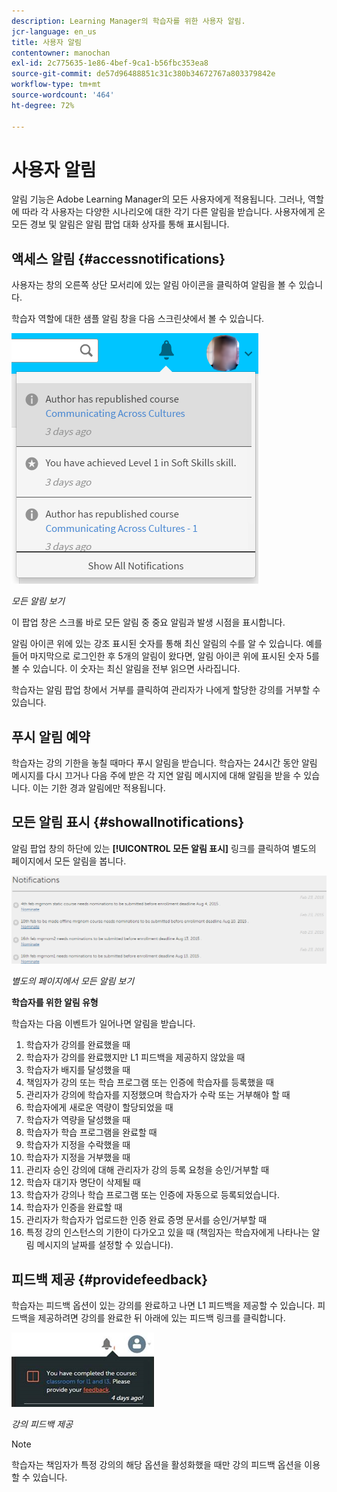 ```yaml
---
description: Learning Manager의 학습자를 위한 사용자 알림.
jcr-language: en_us
title: 사용자 알림
contentowner: manochan
exl-id: 2c775635-1e86-4bef-9ca1-b56fbc353ea8
source-git-commit: de57d96488851c31c380b34672767a803379842e
workflow-type: tm+mt
source-wordcount: '464'
ht-degree: 72%

---
```


# 사용자 알림

<!--User notifications for Learners in Learning Manager.-->

알림 기능은 Adobe Learning Manager의 모든 사용자에게 적용됩니다. 그러나, 역할에 따라 각 사용자는 다양한 시나리오에 대한 각기 다른 알림을 받습니다. 사용자에게 온 모든 경보 및 알림은 알림 팝업 대화 상자를 통해 표시됩니다.

## 액세스 알림 {#accessnotifications}

사용자는 창의 오른쪽 상단 모서리에 있는 알림 아이콘을 클릭하여 알림을 볼 수 있습니다.

학습자 역할에 대한 샘플 알림 창을 다음 스크린샷에서 볼 수 있습니다.

![](assets/learner-notifications.png)

*모든 알림 보기*

이 팝업 창은 스크롤 바로 모든 알림 중 중요 알림과 발생 시점을 표시합니다.

알림 아이콘 위에 있는 강조 표시된 숫자를 통해 최신 알림의 수를 알 수 있습니다. 예를 들어 마지막으로 로그인한 후 5개의 알림이 왔다면, 알림 아이콘 위에 표시된 숫자 5를 볼 수 있습니다. 이 숫자는 최신 알림을 전부 읽으면 사라집니다.

학습자는 알림 팝업 창에서 거부를 클릭하여 관리자가 나에게 할당한 강의를 거부할 수 있습니다.

## 푸시 알림 예약

학습자는 강의 기한을 놓칠 때마다 푸시 알림을 받습니다. 학습자는 24시간 동안 알림 메시지를 다시 끄거나 다음 주에 받은 각 지연 알림 메시지에 대해 알림을 받을 수 있습니다. 이는 기한 경과 알림에만 적용됩니다.

## 모든 알림 표시 {#showallnotifications}

알림 팝업 창의 하단에 있는 **[!UICONTROL 모든 알림 표시]** 링크를 클릭하여 별도의 페이지에서 모든 알림을 봅니다.

![](assets/notifications-page.png)

*별도의 페이지에서 모든 알림 보기*

**학습자를 위한 알림 유형**

학습자는 다음 이벤트가 일어나면 알림을 받습니다.

1. 학습자가 강의를 완료했을 때
1. 학습자가 강의를 완료했지만 L1 피드백을 제공하지 않았을 때
1. 학습자가 배지를 달성했을 때
1. 책임자가 강의 또는 학습 프로그램 또는 인증에 학습자를 등록했을 때
1. 관리자가 강의에 학습자를 지정했으며 학습자가 수락 또는 거부해야 할 때
1. 학습자에게 새로운 역량이 할당되었을 때
1. 학습자가 역량을 달성했을 때
1. 학습자가 학습 프로그램을 완료할 때
1. 학습자가 지정을 수락했을 때
1. 학습자가 지정을 거부했을 때
1. 관리자 승인 강의에 대해 관리자가 강의 등록 요청을 승인/거부할 때
1. 학습자 대기자 명단이 삭제될 때
1. 학습자가 강의나 학습 프로그램 또는 인증에 자동으로 등록되었습니다.
1. 학습자가 인증을 완료할 때
1. 관리자가 학습자가 업로드한 인증 완료 증명 문서를 승인/거부할 때
1. 특정 강의 인스턴스의 기한이 다가오고 있을 때 (책임자는 학습자에게 나타나는 알림 메시지의 날짜를 설정할 수 있습니다).

## 피드백 제공 {#providefeedback}

학습자는 피드백 옵션이 있는 강의를 완료하고 나면 L1 피드백을 제공할 수 있습니다. 피드백을 제공하려면 강의를 완료한 뒤 아래에 있는 피드백 링크를 클릭합니다.

![](assets/feedback.png)

*강의 피드백 제공*

>[!NOTE]
>
>학습자는 책임자가 특정 강의의 해당 옵션을 활성화했을 때만 강의 피드백 옵션을 이용할 수 있습니다.
